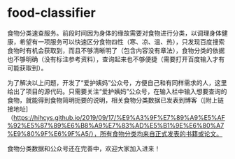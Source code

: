# food-classifier

食物分类速查服务。前段时间因为身体的缘故需要对食物进行分类，以调理身体健康，希望有一项服务可以快速区分食物四性（寒、凉、温、热），只发现百度搜索食物时有机会获取到，而且不够清晰明了（包含内容没有章法），食物分类的依据也不够明确（没有标注参考资料），查询起来也不够便捷（需要打开百度输入才有可能获取到）。

为了解决以上问题，开发了“爱护姨妈”公众号，方便自己和有同样需求的人，这里给出了项目的源代码。只需要关注“爱护姨妈”公众号，在输入栏中输入想要查询的食物，就能得到食物简明扼要的说明，相关食物分类数据已发表到博客（[附上链接地址]（https://hihcys.github.io/2019/09/17/%E9%A3%9F%E7%89%A9%E5%AF%92%E5%87%89%E6%B8%A9%E7%83%AD%E5%B1%9E%E6%80%A7%E9%80%9F%E6%9F%A5/），所有食物分类均来自正式发表的书籍或论文。

食物分类数据和公众号还在完善中，欢迎大家加入进来！

